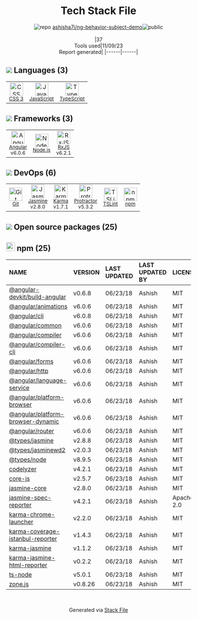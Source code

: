 <!--
--- Readme.md Snippet without images Start ---
## Tech Stack
ashisha7i/ng-behavior-subject-demo is built on the following main stack:
- [Jasmine](http://jasmine.github.io/) – Javascript Testing Framework
- [Node.js](http://nodejs.org/) – Frameworks (Full Stack)
- [JavaScript](https://developer.mozilla.org/en-US/docs/Web/JavaScript) – Languages
- [Karma](http://karma-runner.github.io/) – Browser Testing
- [TypeScript](http://www.typescriptlang.org) – Languages
- [Protractor](http://angular.github.io/protractor) – Javascript Testing Framework
- [RxJS](http://reactivex.io/rxjs/) – Concurrency Frameworks
- [Angular](https://angular.io) – Javascript MVC Frameworks
- [TSLint](https://github.com/palantir/tslint) – Code Review

Full tech stack [here](/techstack.md)
--- Readme.md Snippet without images End ---

--- Readme.md Snippet with images Start ---
## Tech Stack
ashisha7i/ng-behavior-subject-demo is built on the following main stack:
- <img width='25' height='25' src='https://img.stackshare.io/service/831/7c0b595409af531b9cdeb07f8c513e8b.png' alt='Jasmine'/> [Jasmine](http://jasmine.github.io/) – Javascript Testing Framework
- <img width='25' height='25' src='https://img.stackshare.io/service/1011/n1JRsFeB_400x400.png' alt='Node.js'/> [Node.js](http://nodejs.org/) – Frameworks (Full Stack)
- <img width='25' height='25' src='https://img.stackshare.io/service/1209/javascript.jpeg' alt='JavaScript'/> [JavaScript](https://developer.mozilla.org/en-US/docs/Web/JavaScript) – Languages
- <img width='25' height='25' src='https://img.stackshare.io/service/1420/TidYGd6a.png' alt='Karma'/> [Karma](http://karma-runner.github.io/) – Browser Testing
- <img width='25' height='25' src='https://img.stackshare.io/service/1612/bynNY5dJ.jpg' alt='TypeScript'/> [TypeScript](http://www.typescriptlang.org) – Languages
- <img width='25' height='25' src='https://img.stackshare.io/service/1754/protractor-logo1.png' alt='Protractor'/> [Protractor](http://angular.github.io/protractor) – Javascript Testing Framework
- <img width='25' height='25' src='https://img.stackshare.io/service/1796/984368.png' alt='RxJS'/> [RxJS](http://reactivex.io/rxjs/) – Concurrency Frameworks
- <img width='25' height='25' src='https://img.stackshare.io/service/3745/cb8U-gL6_400x400.jpg' alt='Angular'/> [Angular](https://angular.io) – Javascript MVC Frameworks
- <img width='25' height='25' src='https://img.stackshare.io/service/5561/303157.png' alt='TSLint'/> [TSLint](https://github.com/palantir/tslint) – Code Review

Full tech stack [here](/techstack.md)
--- Readme.md Snippet with images End ---
-->
<div align="center">

# Tech Stack File
![](https://img.stackshare.io/repo.svg "repo") [ashisha7i/ng-behavior-subject-demo](https://github.com/ashisha7i/ng-behavior-subject-demo)![](https://img.stackshare.io/public_badge.svg "public")
<br/><br/>
|37<br/>Tools used|11/09/23 <br/>Report generated|
|------|------|
</div>

## <img src='https://img.stackshare.io/languages.svg'/> Languages (3)
<table><tr>
  <td align='center'>
  <img width='36' height='36' src='https://img.stackshare.io/service/6727/css.png' alt='CSS 3'>
  <br>
  <sub><a href="https://developer.mozilla.org/en-US/docs/Web/CSS/CSS3">CSS 3</a></sub>
  <br>
  <sub></sub>
</td>

<td align='center'>
  <img width='36' height='36' src='https://img.stackshare.io/service/1209/javascript.jpeg' alt='JavaScript'>
  <br>
  <sub><a href="https://developer.mozilla.org/en-US/docs/Web/JavaScript">JavaScript</a></sub>
  <br>
  <sub></sub>
</td>

<td align='center'>
  <img width='36' height='36' src='https://img.stackshare.io/service/1612/bynNY5dJ.jpg' alt='TypeScript'>
  <br>
  <sub><a href="http://www.typescriptlang.org">TypeScript</a></sub>
  <br>
  <sub></sub>
</td>

</tr>
</table>

## <img src='https://img.stackshare.io/frameworks.svg'/> Frameworks (3)
<table><tr>
  <td align='center'>
  <img width='36' height='36' src='https://img.stackshare.io/service/3745/cb8U-gL6_400x400.jpg' alt='Angular'>
  <br>
  <sub><a href="https://angular.io">Angular</a></sub>
  <br>
  <sub>v6.0.6</sub>
</td>

<td align='center'>
  <img width='36' height='36' src='https://img.stackshare.io/service/1011/n1JRsFeB_400x400.png' alt='Node.js'>
  <br>
  <sub><a href="http://nodejs.org/">Node.js</a></sub>
  <br>
  <sub></sub>
</td>

<td align='center'>
  <img width='36' height='36' src='https://img.stackshare.io/service/1796/984368.png' alt='RxJS'>
  <br>
  <sub><a href="http://reactivex.io/rxjs/">RxJS</a></sub>
  <br>
  <sub>v6.2.1</sub>
</td>

</tr>
</table>

## <img src='https://img.stackshare.io/devops.svg'/> DevOps (6)
<table><tr>
  <td align='center'>
  <img width='36' height='36' src='https://img.stackshare.io/service/1046/git.png' alt='Git'>
  <br>
  <sub><a href="http://git-scm.com/">Git</a></sub>
  <br>
  <sub></sub>
</td>

<td align='center'>
  <img width='36' height='36' src='https://img.stackshare.io/service/831/7c0b595409af531b9cdeb07f8c513e8b.png' alt='Jasmine'>
  <br>
  <sub><a href="http://jasmine.github.io/">Jasmine</a></sub>
  <br>
  <sub>v2.8.0</sub>
</td>

<td align='center'>
  <img width='36' height='36' src='https://img.stackshare.io/service/1420/TidYGd6a.png' alt='Karma'>
  <br>
  <sub><a href="http://karma-runner.github.io/">Karma</a></sub>
  <br>
  <sub>v1.7.1</sub>
</td>

<td align='center'>
  <img width='36' height='36' src='https://img.stackshare.io/service/1754/protractor-logo1.png' alt='Protractor'>
  <br>
  <sub><a href="http://angular.github.io/protractor">Protractor</a></sub>
  <br>
  <sub>v5.3.2</sub>
</td>

<td align='center'>
  <img width='36' height='36' src='https://img.stackshare.io/service/5561/303157.png' alt='TSLint'>
  <br>
  <sub><a href="https://github.com/palantir/tslint">TSLint</a></sub>
  <br>
  <sub></sub>
</td>

<td align='center'>
  <img width='36' height='36' src='https://img.stackshare.io/service/1120/lejvzrnlpb308aftn31u.png' alt='npm'>
  <br>
  <sub><a href="https://www.npmjs.com/">npm</a></sub>
  <br>
  <sub></sub>
</td>

</tr>
</table>


## <img src='https://img.stackshare.io/group.svg' /> Open source packages (25)</h2>

## <img width='24' height='24' src='https://img.stackshare.io/service/1120/lejvzrnlpb308aftn31u.png'/> npm (25)

|NAME|VERSION|LAST UPDATED|LAST UPDATED BY|LICENSE|VULNERABILITIES|
|:------|:------|:------|:------|:------|:------|
|[@angular-devkit/build-angular](https://www.npmjs.com/@angular-devkit/build-angular)|v0.6.8|06/23/18|Ashish |MIT|N/A|
|[@angular/animations](https://www.npmjs.com/@angular/animations)|v6.0.6|06/23/18|Ashish |MIT|N/A|
|[@angular/cli](https://www.npmjs.com/@angular/cli)|v6.0.8|06/23/18|Ashish |MIT|N/A|
|[@angular/common](https://www.npmjs.com/@angular/common)|v6.0.6|06/23/18|Ashish |MIT|N/A|
|[@angular/compiler](https://www.npmjs.com/@angular/compiler)|v6.0.6|06/23/18|Ashish |MIT|N/A|
|[@angular/compiler-cli](https://www.npmjs.com/@angular/compiler-cli)|v6.0.6|06/23/18|Ashish |MIT|N/A|
|[@angular/forms](https://www.npmjs.com/@angular/forms)|v6.0.6|06/23/18|Ashish |MIT|N/A|
|[@angular/http](https://www.npmjs.com/@angular/http)|v6.0.6|06/23/18|Ashish |MIT|N/A|
|[@angular/language-service](https://www.npmjs.com/@angular/language-service)|v6.0.6|06/23/18|Ashish |MIT|N/A|
|[@angular/platform-browser](https://www.npmjs.com/@angular/platform-browser)|v6.0.6|06/23/18|Ashish |MIT|N/A|
|[@angular/platform-browser-dynamic](https://www.npmjs.com/@angular/platform-browser-dynamic)|v6.0.6|06/23/18|Ashish |MIT|N/A|
|[@angular/router](https://www.npmjs.com/@angular/router)|v6.0.6|06/23/18|Ashish |MIT|N/A|
|[@types/jasmine](https://www.npmjs.com/@types/jasmine)|v2.8.8|06/23/18|Ashish |MIT|N/A|
|[@types/jasminewd2](https://www.npmjs.com/@types/jasminewd2)|v2.0.3|06/23/18|Ashish |MIT|N/A|
|[@types/node](https://www.npmjs.com/@types/node)|v8.9.5|06/23/18|Ashish |MIT|N/A|
|[codelyzer](https://www.npmjs.com/codelyzer)|v4.2.1|06/23/18|Ashish |MIT|N/A|
|[core-js](https://www.npmjs.com/core-js)|v2.5.7|06/23/18|Ashish |MIT|N/A|
|[jasmine-core](https://www.npmjs.com/jasmine-core)|v2.8.0|06/23/18|Ashish |MIT|N/A|
|[jasmine-spec-reporter](https://www.npmjs.com/jasmine-spec-reporter)|v4.2.1|06/23/18|Ashish |Apache-2.0|N/A|
|[karma-chrome-launcher](https://www.npmjs.com/karma-chrome-launcher)|v2.2.0|06/23/18|Ashish |MIT|N/A|
|[karma-coverage-istanbul-reporter](https://www.npmjs.com/karma-coverage-istanbul-reporter)|v1.4.3|06/23/18|Ashish |MIT|N/A|
|[karma-jasmine](https://www.npmjs.com/karma-jasmine)|v1.1.2|06/23/18|Ashish |MIT|N/A|
|[karma-jasmine-html-reporter](https://www.npmjs.com/karma-jasmine-html-reporter)|v0.2.2|06/23/18|Ashish |MIT|N/A|
|[ts-node](https://www.npmjs.com/ts-node)|v5.0.1|06/23/18|Ashish |MIT|N/A|
|[zone.js](https://www.npmjs.com/zone.js)|v0.8.26|06/23/18|Ashish |MIT|N/A|

<br/>
<div align='center'>

Generated via [Stack File](https://github.com/apps/stack-file)
